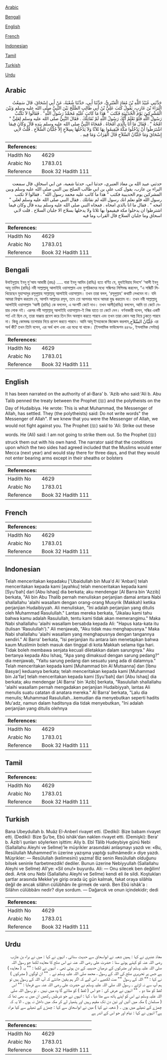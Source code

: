 [Arabic](#arabic)

[Bengali](#bengali)

[English](#english)

[French](#french)

[Indonesian](#indonesian)

[Tamil](#tamil)

[Turkish](#turkish)

[Urdu](#urdu)

## Arabic


<div dir="rtl" lang="ar" style={{fontSize:'larger',backgroundColor:'#f8f9fa',padding:20}}>
حَدَّثَنِي عُبَيْدُ اللَّهِ بْنُ مُعَاذٍ الْعَنْبَرِيُّ، حَدَّثَنَا أَبِي، حَدَّثَنَا شُعْبَةُ، عَنْ أَبِي إِسْحَاقَ، قَالَ سَمِعْتُ الْبَرَاءَ بْنَ عَازِبٍ، يَقُولُ كَتَبَ عَلِيُّ بْنُ أَبِي طَالِبٍ الصُّلْحَ بَيْنَ النَّبِيِّ صلى الله عليه وسلم وَبَيْنَ الْمُشْرِكِينَ يَوْمَ الْحُدَيْبِيَةِ فَكَتَبَ ‏"‏ هَذَا مَا كَاتَبَ عَلَيْهِ مُحَمَّدٌ رَسُولُ اللَّهِ‏"‏ ‏.‏ فَقَالُوا لاَ تَكْتُبْ رَسُولُ اللَّهِ فَلَوْ نَعْلَمُ أَنَّكَ رَسُولُ اللَّهِ لَمْ نُقَاتِلْكَ ‏.‏ فَقَالَ النَّبِيُّ صلى الله عليه وسلم لِعَلِيٍّ ‏"‏ امْحُهُ ‏"‏ ‏.‏ فَقَالَ مَا أَنَا بِالَّذِي أَمْحَاهُ ‏.‏ فَمَحَاهُ النَّبِيُّ صلى الله عليه وسلم بِيَدِهِ قَالَ وَكَانَ فِيمَا اشْتَرَطُوا أَنْ يَدْخُلُوا مَكَّةَ فَيُقِيمُوا بِهَا ثَلاَثًا وَلاَ يَدْخُلُهَا بِسِلاَحٍ إِلاَّ جُلُبَّانَ السِّلاَحِ ‏.‏ قُلْتُ لأَبِي إِسْحَاقَ وَمَا جُلُبَّانُ السِّلاَحِ قَالَ الْقِرَابُ وَمَا فِيهِ ‏.‏
</div>
<div style={{backgroundColor:'#f8f9fa',padding:20, marginBottom: 10}}><table> <thead> <tr> <th>References:</th> <th></th> </tr> </thead> <tbody><tr><td>Hadith No</td><td>4629</td></tr><tr><td>Arabic No</td><td>1783.01</td></tr><tr><td>Reference</td><td>Book 32 Hadith 111</td></tr></tbody></table></div>


<div dir="rtl" lang="ar" style={{fontSize:'larger',backgroundColor:'#f8f9fa',padding:20}}>
حدثني عبيد الله بن معاذ العنبري، حدثنا ابي، حدثنا شعبة، عن ابي اسحاق، قال سمعت البراء بن عازب، يقول كتب علي بن ابي طالب الصلح بين النبي صلى الله عليه وسلم وبين المشركين يوم الحديبية فكتب " هذا ما كاتب عليه محمد رسول الله" . فقالوا لا تكتب رسول الله فلو نعلم انك رسول الله لم نقاتلك . فقال النبي صلى الله عليه وسلم لعلي " امحه " . فقال ما انا بالذي امحاه . فمحاه النبي صلى الله عليه وسلم بيده قال وكان فيما اشترطوا ان يدخلوا مكة فيقيموا بها ثلاثا ولا يدخلها بسلاح الا جلبان السلاح . قلت لابي اسحاق وما جلبان السلاح قال القراب وما فيه
</div>
<div style={{backgroundColor:'#f8f9fa',padding:20, marginBottom: 10}}><table> <thead> <tr> <th>References:</th> <th></th> </tr> </thead> <tbody><tr><td>Hadith No</td><td>4629</td></tr><tr><td>Arabic No</td><td>1783.01</td></tr><tr><td>Reference</td><td>Book 32 Hadith 111</td></tr></tbody></table></div>

## Bengali


<div dir="ltr" lang="bn" style={{fontSize:'larger',backgroundColor:'#f8f9fa',padding:20}}>
উবাইদুল্লাহ ইবনু মু'আয আম্বারী (রহঃ) ..... বারা ইবনু আযিব (রাযিঃ) হতে বর্ণিত যে, হুদাইবিয়াহ দিবসে’ ‘আলী ইবনু আবূ তালিব (রাযিঃ) নবী সাল্লাল্লাহু আলাইহি ওয়াসাল্লাম এবং মুশরিকদের মধ্যে সন্ধিপত্র লিপিবদ্ধ করলেন, “এ সন্ধিটি লিখিয়েছেন মুহাম্মাদুর রসূলুল্লাহ সাল্লাল্লাহু আলাইহি ওয়াসাল্লাম। তখন তারা বলল, 'রসূলুল্লাহ' কথাটি লেখবেন না। যদি আমরা বিশ্বাস করতাম যে, আপনি আল্লাহর রসূল, তবে তো আপনার সাথে আমরা যুদ্ধ করতাম না। তখন নবী সাল্লাল্লাহু আলাইহি ওয়াসাল্লাম ‘আলী (রাযিঃ) কে বললেন, এ অংশটি কেটে দাও। তখন আলী(রাযিঃ) বললেন, আমি তা কেটে দেয়ার লোক নই। এরপর নবী সাল্লাল্লাহু আলাইহি ওয়াসাল্লাম-ই নিজ হাতে তা কেটে দেন। বর্ণনাকারী বলেন, সন্ধির একটি শর্ত এই ছিল যে, তারা মাক্কায় প্রবেশ করে তিন দিন অবস্থান করতে পারবে এবং তখন তারা কোন অস্ত্র নিয়ে ঢুকতে পারবে না। কিন্তু কোষবদ্ধ তলোয়ার নিয়ে প্রবেশ করতে পারবে। আমি আবূ ইসহাককে জিজ্ঞেস করলাম,جُلُبَّانُ السِّلاَحِ এর অর্থ কী? তখন তিনি বলেন, এর অর্থ খাপ এবং এর মধ্যে যা থাকে। (ইসলামিক ফাউন্ডেশন ৪৪৭৮, ইসলামিক সেন্টার)
</div>
<div style={{backgroundColor:'#f8f9fa',padding:20, marginBottom: 10}}><table> <thead> <tr> <th>References:</th> <th></th> </tr> </thead> <tbody><tr><td>Hadith No</td><td>4629</td></tr><tr><td>Arabic No</td><td>1783.01</td></tr><tr><td>Reference</td><td>Book 32 Hadith 111</td></tr></tbody></table></div>

## English


<div dir="ltr" lang="en" style={{fontSize:'larger',backgroundColor:'#f8f9fa',padding:20}}>
It has been narrated on the authority of al-Bara' b. 'Azib who said:'Ali b. Abu Talib penned the treaty between the Prophet (ﷺ) and the polytheists on the Day of Hudaibiya. He wrote: This is what Muhammad, the Messenger of Allah, has settled. They (the polytheists) said: Do not write words" the Messenger of Allah". If we knew that you were the Messenger of Allah, we would not fight against you. The Prophet (ﷺ) said to 'Ali: Strike out these words. He (Ali) said: I am not going to strike them out. So the Prophet (ﷺ) struck them out with his own hand. The narrator said that the conditions upon which the two sides had agreed included that the Muslims would enter Mecca (next year) and would stay there for three days, and that they would not enter bearing arms except in their sheaths or bolsters
</div>
<div style={{backgroundColor:'#f8f9fa',padding:20, marginBottom: 10}}><table> <thead> <tr> <th>References:</th> <th></th> </tr> </thead> <tbody><tr><td>Hadith No</td><td>4629</td></tr><tr><td>Arabic No</td><td>1783.01</td></tr><tr><td>Reference</td><td>Book 32 Hadith 111</td></tr></tbody></table></div>

## French


<div dir="ltr" lang="fr" style={{fontSize:'larger',backgroundColor:'#f8f9fa',padding:20}}>

</div>
<div style={{backgroundColor:'#f8f9fa',padding:20, marginBottom: 10}}><table> <thead> <tr> <th>References:</th> <th></th> </tr> </thead> <tbody><tr><td>Hadith No</td><td>4629</td></tr><tr><td>Arabic No</td><td>1783.01</td></tr><tr><td>Reference</td><td>Book 32 Hadith 111</td></tr></tbody></table></div>

## Indonesian


<div dir="ltr" lang="id" style={{fontSize:'larger',backgroundColor:'#f8f9fa',padding:20}}>
Telah menceritakan kepadaku ['Ubaidullah bin Mua'd Al 'Anbari] telah menceritakan kepada kami [ayahku] telah menceritakan kepada kami [Syu'bah] dari [Abu Ishaq] dia berkata; aku mendengar [Al Barra bin 'Azzib] berkata, "Ali bin Abu Thalib pernah menuliskan perjanjian damai antara Nabi shallallahu 'alaihi wasallam dengan orang-orang Musyrik (Makkah) ketika perjanjian Hudaibiyyah. Ali menuliskan, "Ini adalah perjanjian yang ditulis oleh Muhammad Rasulullah." Lantas mereka berkata, "Jikalau kami tahu bahwa kamu adalah Rasulullah, tentu kami tidak akan memerangimu." Maka Nabi shallallahu 'alaihi wasallam bersabda kepada Ali: "Hapus kata-kata itu (tulisan 'Rasulullah')." Ali menjawab, "Aku tidak mau menghapusnya." Maka Nabi shallallahu 'alaihi wasallam yang menghapusnya dengan tangannya sendiri." Al Barra' berkata, "Isi perjanjian itu antara lain menetapkan bahwa kaum Muslimin boleh masuk dan tinggal di kota Makkah selama tiga hari. Tidak boleh membawa senjata kecuali diletakkan dalam sarungnya." Aku bertanya kepada Abu Ishaq, "Apa yang dimaksud dengan sarung pedang?" dia menjawab, "Yaitu sarung pedang dan sesuatu yang ada di dalamnya." Telah menceritakan kepada kami [Muhammad bin Al Mutsanna] dan [Ibnu Basyar] keduanya berkata; telah menceritakan kepada kami [Muhammad bin Ja'far] telah menceritakan kepada kami [Syu'bah] dari [Abu Ishaq] dia berkata; aku mendengar [Al Barra' bin 'Azib] berkata, "Rasulullah shallallahu 'alaihi wasallam pernah mengadakan perjanjian Hudaibiyyah, lantas Ali menulis suatu catatan di anatara mereka." Al Barra' berkata, "Lalu dia menulis; Muhammad Rasulullah...kemudian dia menyebutkan seperti hadits Mu'adz, namun dalam haditsnya dia tidak menyebutkan, "Ini adalah perjanjian yang ditulis olehnya
</div>
<div style={{backgroundColor:'#f8f9fa',padding:20, marginBottom: 10}}><table> <thead> <tr> <th>References:</th> <th></th> </tr> </thead> <tbody><tr><td>Hadith No</td><td>4629</td></tr><tr><td>Arabic No</td><td>1783.01</td></tr><tr><td>Reference</td><td>Book 32 Hadith 111</td></tr></tbody></table></div>

## Tamil


<div dir="ltr" lang="ta" style={{fontSize:'larger',backgroundColor:'#f8f9fa',padding:20}}>

</div>
<div style={{backgroundColor:'#f8f9fa',padding:20, marginBottom: 10}}><table> <thead> <tr> <th>References:</th> <th></th> </tr> </thead> <tbody><tr><td>Hadith No</td><td>4629</td></tr><tr><td>Arabic No</td><td>1783.01</td></tr><tr><td>Reference</td><td>Book 32 Hadith 111</td></tr></tbody></table></div>

## Turkish


<div dir="ltr" lang="tr" style={{fontSize:'larger',backgroundColor:'#f8f9fa',padding:20}}>
Bana Ubeydullah b. Muâz El-Anberî rivayet etti. (Dediki): Bize babam rivayet etti. (Dediki): Bize Şu'be, Ebû ishâk'dan naklen rivayet etti. (Demişki): Bera' b. Âzib'i şunları söylerken işittim: Aliy b. Ebî Tâlib Hudeybiye günü Nebi (Sallallahu Aleyhi ve Sellme)'le müşrikler arasındaki anlaşmayı yazdı ve: «Bu, Resûlullah Muhammed'in üzerine yazışma yaptığı sulhnâmedir.» diye yazdı. Müşrikler: — Resûlullah (kelimesini) yazma! Biz senin Resûlullah olduğunu bilsek seninle fıarbetmezdik! dediler. Bunun üzerine Nebiyyullah (Sallallahu Aleyhi ve Sellme) Alî'ye: «Sil onu!» buyurdu. Ali: — Onu silecek ben değilim! dedi. Artık onu Nebi (Sallallahu Aleyhi ve Sellme) kendi eli ile sildi. Koştukları şartlar arasında Mekke'ye girip orada üç gün kalmak, fakat oraya silâhla değil de ancak silâhın cülübhânı ile girmek de vardı. Ben Ebû ishâk'a : Silâhın cülübbânı nedir? diye sordum. — Dağarcık ve onun içindekidir; dedi
</div>
<div style={{backgroundColor:'#f8f9fa',padding:20, marginBottom: 10}}><table> <thead> <tr> <th>References:</th> <th></th> </tr> </thead> <tbody><tr><td>Hadith No</td><td>4629</td></tr><tr><td>Arabic No</td><td>1783.01</td></tr><tr><td>Reference</td><td>Book 32 Hadith 111</td></tr></tbody></table></div>

## Urdu


<div dir="rtl" lang="ur" style={{fontSize:'larger',backgroundColor:'#f8f9fa',padding:20}}>
معاذ عنبری نے کہا : ہمیں شعبہ نے ابواسحاق سے حدیث سنائی ، انہوں نے کہا : میں نے براء بن عازب رضی اللہ عنہ کو کہتے ہوئے سنا : حضرت علی رضی اللہ عنہ نے اس صلح کا معاہدہ لکھا جو رسول اللہ صلی اللہ علیہ وسلم اور مشرکوں کے درمیان حدیبیہ کے دن ہوئی تھی ۔ انہوں نے لکھا : "" یہ ( معاہدہ ) ہے جس پر تحریری صلح کی اللہ کے رسول ، محمد صلی اللہ علیہ وسلم نے ۔ "" ان لوگوں ( مشرکوں ) نے کہا : "" اللہ کے رسول "" مت لکھیے ، اس لیے کہ اگر ہم یقین جانتے کہ آپ اللہ کے رسول ہیں تو ہم آپ سے نہ لڑتے ۔ رسول اللہ صلی اللہ علیہ وسلم نے حضرت علی رضی اللہ عنہ سے فرمایا : "" اس لفظ کو مٹا دو ۔ "" انہوں نے عرض کی : جو اس ( لفظ ) کو مٹائے گا وہ میں نہیں ۔ تو رسول اللہ صلی اللہ علیہ وسلم نے اس کو اپنے ہاتھ سے مٹا دیا ، کہا : انہوں نے جو شرطیں رکھیں ان میں یہ بھی تھا کہ ( مسلمان ) مکہ میں آئیں اور تین دن تک مقیم رہیں اور ہتھیار لے کر مکہ میں داخل نہ ہوں ، الا یہ کہ چمڑے کے تھیلے میں ہوں ۔ ( شعبہ نے کہا ) میں نے ابواسحاق سے کہا : چمڑے کے تھیلے سے کیا مراد ہے؟ انہوں نے کہا : نیام اور جو اس کے اندر ہے
</div>
<div style={{backgroundColor:'#f8f9fa',padding:20, marginBottom: 10}}><table> <thead> <tr> <th>References:</th> <th></th> </tr> </thead> <tbody><tr><td>Hadith No</td><td>4629</td></tr><tr><td>Arabic No</td><td>1783.01</td></tr><tr><td>Reference</td><td>Book 32 Hadith 111</td></tr></tbody></table></div>